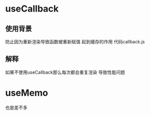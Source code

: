 # useCallback

## 使用背景
防止因为重新渲染导致函数被重新赋值
起到缓存的作用
代码callback.js
## 解释
如果不使用useCallback那么每次都会重复渲染
导致性能问题

# useMemo
也是差不多